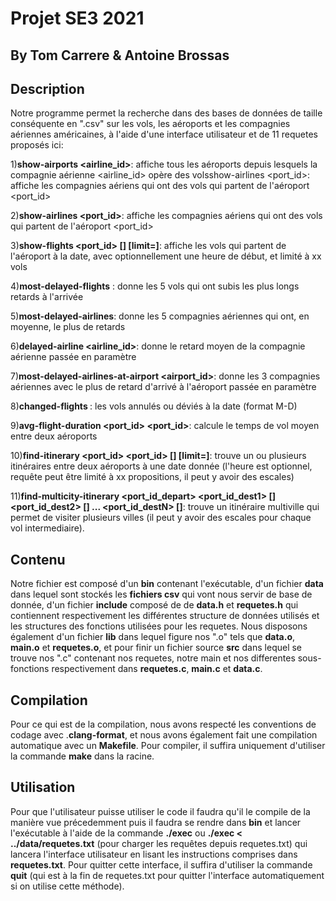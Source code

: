 # Projet SE3 2021

## By Tom Carrere & Antoine Brossas


## Description 
  
Notre programme permet la recherche dans des bases de données de taille conséquente en ".csv" sur les vols, les aéroports et les compagnies aériennes américaines, à l'aide d'une interface utilisateur et de 11 requetes proposés ici:

1)**show-airports <airline_id>**: affiche tous les aéroports depuis lesquels la compagnie aérienne <airline_id> opère des volsshow-airlines <port_id>: affiche les compagnies aériens qui ont des vols qui partent de l'aéroport <port_id>

2)**show-airlines <port_id>**: affiche les compagnies aériens qui ont des vols qui partent de l'aéroport <port_id>

3)**show-flights <port_id> <date> [<time>] [limit=<xx>]**: affiche les vols qui partent de l'aéroport à la date, avec optionnellement une heure de début, et limité à xx vols

4)**most-delayed-flights** : donne les 5 vols qui ont subis les plus longs retards à l'arrivée

5)**most-delayed-airlines**: donne les 5 compagnies aériennes qui ont, en moyenne, le plus de retards

6)**delayed-airline <airline_id>**: donne le retard moyen de la compagnie aérienne passée en paramètre

7)**most-delayed-airlines-at-airport <airport_id>**: donne les 3 compagnies aériennes avec le plus de retard d'arrivé à l'aéroport passée en paramètre

8)**changed-flights <date>**: les vols annulés ou déviés à la date  (format M-D)

9)**avg-flight-duration <port_id> <port_id>**: calcule le temps de vol moyen entre deux aéroports

10)**find-itinerary <port_id> <port_id> <date> [<time>] [limit=<xx>]**: trouve un ou plusieurs itinéraires entre deux aéroports à une date donnée (l'heure est optionnel, requête peut être limité à xx propositions, il peut y avoir des escales)

11)**find-multicity-itinerary <port_id_depart> <port_id_dest1> <date> [<time>] <port_id_dest2> <date> [<time>] ... <port_id_destN> <date> [<time>]**: trouve un itinéraire multiville qui permet de visiter plusieurs villes (il peut y avoir des escales pour chaque vol intermediaire).


 ## Contenu

Notre fichier est composé d'un **bin** contenant l'exécutable, d'un fichier **data** dans lequel sont stockés les **fichiers csv** qui vont nous servir de base de donnée, d'un fichier **include** composé de de **data.h** et **requetes.h** qui contiennent respectivement les différentes structure de données utilisés et les structures des fonctions utilisées pour les requetes. Nous disposons également d'un fichier **lib** dans lequel figure nos ".o" tels que **data.o**, **main.o** et **requetes.o**, et pour finir un fichier source **src** dans lequel se trouve nos ".c" contenant nos requetes, notre main et nos differentes sous-fonctions respectivement dans **requetes.c**, **main.c** et **data.c**.


 ## Compilation

Pour ce qui est de la compilation, nous avons respecté les conventions de codage avec .**clang-format**, et nous avons également fait une compilation automatique avec un **Makefile**. Pour compiler, il suffira uniquement d'utiliser la commande **make** dans la racine.


 ## Utilisation

Pour que l'utilisateur puisse utiliser le code il faudra qu'il le compile de la manière vue précedemment puis il faudra se rendre dans **bin** et lancer l'exécutable à l'aide de la commande **./exec** ou **./exec < ../data/requetes.txt** (pour charger les requêtes depuis requetes.txt) qui lancera l'interface utilisateur en lisant les instructions comprises dans **requetes.txt**. Pour quitter cette interface, il suffira d'utiliser la commande **quit** (qui est à la fin de requetes.txt pour quitter l'interface automatiquement si on utilise cette méthode).






